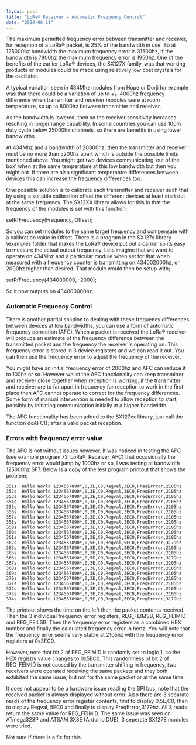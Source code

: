 ```yaml
---
layout: post
title: "LoRa® Receiver – Automatic Frequency Control"
date: "2020-06-11"
---
```




The maximum permitted frequency error between transmitter and receiver, for reception of a LoRa® packet, is 25% of the bandwidth in use. 
So at 125000hz bandwidth the maximum frequency error is 31500hz, if the bandwidth is 7800hz the maximum frequency error is 1950hz. 
One of the benefits of the earlier LoRa® devices, the SX127X family, was that working products or modules could be made using relatively low cost crystals for the oscillator. 

A typical variation seen in 434Mhz modules from Hope or Dorji for example was that there could be a variation of up to +\\- 4000hz frequency difference when transmitter and receiver modules were at room temperature, so up to 8000hz between transmitter and receiver.

As the bandwidth is lowered, then so the receiver sensitivity increases resulting in longer range capability. In some countries you can use 100% duty cycle below 25000hz channels, so there are benefits in using lower bandwidths.

At 434Mhz and a bandwidth of 20800hz, then the transmitter and receiver must be no more than 5200hz apart which is outside the possible limits mentioned above. You might get two devices communicating ‘out of the box’ when at the same temperature at this low bandwidth but then you might not. If there are also significant temperature differences between devices this can increase the frequency differences too. 

One possible solution is to calibrate each transmitter and receiver such that by using a suitable calibration offset the different devices at least start out at the same frequency. The SX12XX library allows for this in that the frequency of the modules is set with this function;

setRfFrequency(Frequency, Offset);

So you can set modules to the same target frequency and compensate with a calibration value in Offset. There is a program in the SX127x library \examples folder that makes the LoRa® device put out a carrier so its easy to measure the actual output frequency. Lets imagine that we want to operate on 434Mhz and a particular module when set for that when measured with a frequency counter is transmitting on 434002000hz, or 2000hz higher than desired. That module would then be setup with;

setRfFrequency(434000000, -2000);

So it now outputs on 434000000hz.

### Automatic Frequency Control

There is another partial solution to dealing with these frequency differences between devices at low bandwidths, you can use a form of automatic frequency correction (AFC). When a packet is received the LoRa® receiver will produce an estimate of the frequency difference between the transmitted packet and the frequency the receiver is operating on. This frequency error is stored in 3 device registers and we can read it out. You can then use the frequency error to adjust the frequency of the receiver. 

You might have an initial frequency error of 2000hz and AFC can reduce it to 100hz or so. However whilst the AFC functionality can keep transmitter and receiver close together when reception is working, if the transmitter and receiver are to far apart in frequency for reception to work in the first place then AFC cannot operate to correct for the frequency differences. Some form of manual intervention is needed to allow reception to start, possibly by initiating communication initially at a higher bandwidth. 

The AFC functionality has been added to the SX127xx library, just call the function doAFC(); after a valid packet reception. 

### Errors with frequency error value

The AFC is not without issues however. It was noticed in testing the AFC (see example program 73_LoRa®_Receiver_AFC) that occasionally the frequency error would jump by 1000hz or so, I was testing at bandwidth 125000hz SF7. Below is a copy of the test program printout that shows the problem;

    351s  Hello World 1234567890*,0,3E,C0,Regval,3EC0,FreqErrror,2105hz
    352s  Hello World 1234567890*,0,3E,C0,Regval,3EC0,FreqErrror,2105hz
    353s  Hello World 1234567890*,0,3E,C0,Regval,3EC0,FreqErrror,2105hz
    354s  Hello World 1234567890*,0,3E,C0,Regval,3EC0,FreqErrror,2105hz
    355s  Hello World 1234567890*,0,3E,C0,Regval,3EC0,FreqErrror,2105hz
    356s  Hello World 1234567890*,0,3E,C0,Regval,3EC0,FreqErrror,2105hz
    357s  Hello World 1234567890*,0,3E,C0,Regval,3EC0,FreqErrror,2105hz
    358s  Hello World 1234567890*,0,3E,C0,Regval,3EC0,FreqErrror,2105hz
    359s  Hello World 1234567890*,0,3E,C0,Regval,3EC0,FreqErrror,2105hz
    360s  Hello World 1234567890*,0,3E,C0,Regval,3EC0,FreqErrror,2105hz
    361s  Hello World 1234567890*,0,3E,C0,Regval,3EC0,FreqErrror,2105hz
    362s  Hello World 1234567890*,0,5E,C0,Regval,5EC0,FreqErrror,3179hz
    363s  Hello World 1234567890*,0,3E,C0,Regval,3EC0,FreqErrror,2105hz
    365s  Hello World 1234567890*,0,3E,C0,Regval,3EC0,FreqErrror,2105hz
    366s  Hello World 1234567890*,0,5E,C0,Regval,5EC0,FreqErrror,3179hz
    367s  Hello World 1234567890*,0,3E,C0,Regval,3EC0,FreqErrror,2105hz
    368s  Hello World 1234567890*,0,3E,C0,Regval,3EC0,FreqErrror,2105hz
    369s  Hello World 1234567890*,0,3E,C0,Regval,3EC0,FreqErrror,2105hz
    370s  Hello World 1234567890*,0,3E,C0,Regval,3EC0,FreqErrror,2105hz
    371s  Hello World 1234567890*,0,3E,C0,Regval,3EC0,FreqErrror,2105hz
    372s  Hello World 1234567890*,0,3E,C0,Regval,3EC0,FreqErrror,2105hz
    373s  Hello World 1234567890*,0,3E,C0,Regval,3EC0,FreqErrror,2105hz
    374s  Hello World 1234567890*,0,5E,C0,Regval,5EC0,FreqErrror,3179hz

The printout shows the time on the left then the packet contents received. Then the 3 individual frequency error registers, REG\_FEIMSB, REG\_FEIMID and REG\_FEILSB. Then the frequency error registers as a combined HEX number and finally the calculated frequency error in hertz. You will note that the frequency error seems very stable at 2105hz with the frequency error registers at 0x3EC0. 

However, note that bit 2 of REG\_FEIMID is randomly set to logic 1, so the HEX registry value changes to 0x5EC0.  This randomness of bit 2 of REG\_FEIMID is not caused by the transmitter shifting in frequency, two receivers were operated receiving the same packets and they both exhibited the same issue, but not for the same packet or at the same time. 

It does not appear to be a hardware issue reading the SPI bus, note that the received packet is always displayed without error. Also there are 3 separate reads of the frequency error register contents, first to display 0,5E,C0, then to display Regval, 5EC0 and finally to display FreqErrror,3179hz. All 3 reads return the same value for REG\_FEIMID.
The same issue was seen on ATmega328P and ATSAM 3X8E (Arduino DUE), 3 seperate SX1278 modules were tried. 

Not sure if there is a fix for this.

